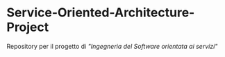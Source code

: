# Service-Oriented-Architecture-Project
Repository per il progetto di _"Ingegneria del Software orientata ai servizi"_

